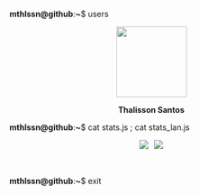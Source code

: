 **mthlssn@github**:**~**$ users

<div align="center">
<a href="https://github.com/mthlssn">
<img height="125" width="125" src="https://cdn.discordapp.com/attachments/757316918993748419/893118948231507988/rounded-in-photoretrica.png">
</a>
  
**Thalisson Santos**

</div>

**mthlssn@github**:**~**$ cat stats.js ; cat stats_lan.js

<div align="center">
<a href="https://github.com/mthlssn">
<img src="https://github-readme-stats.vercel.app/api?username=mthlssn&show_icons=true&hide=issues&title_color=fff&text_color=fff&icon_color=79ff97&bg_color=151515&color_border=000&border_radius=1&hide_rank=true&count_private=true&include_all_commits=true&line_height=19&custom_title=stats.js⠀⠀⠀⠀⠀⠀⠀⠀-⠀▫⠀x&disable_animations=true&&card_width=230"></a>⠀<a href="https://github.com/mthlssn"><img src="https://github-readme-stats.vercel.app/api/top-langs/?username=mthlssn&layout=compact&title_color=fff&text_color=fff&bg_color=151515&color_border=000&border_radius=1&langs_count=6&custom_title=stats_lan.js⠀⠀⠀⠀⠀⠀-⠀▫⠀x&card_width=229">
</a>
</div>

⠀

**mthlssn@github**:**~**$ exit
